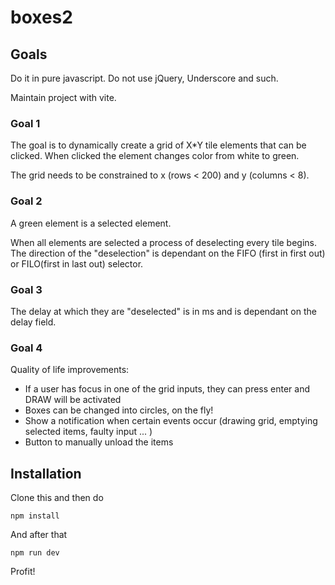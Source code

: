 # boxes2

## Goals

Do it in pure javascript. Do not use jQuery, Underscore and such.

Maintain project with vite.

### Goal 1

The goal is to dynamically create a grid of X*Y tile elements that can be clicked. When clicked the element changes color from white to green.

The grid needs to be constrained to x (rows < 200) and y (columns < 8).

### Goal 2
A green element is a selected element.

When all elements are selected a process of deselecting every tile begins. The direction of the "deselection" is dependant on the FIFO (first in first out) or FILO(first in last out) selector.

### Goal 3
The delay at which they are "deselected" is in ms and is dependant on the delay field.

### Goal 4
Quality of life improvements:

- If a user has focus in one of the grid inputs, they can press enter and DRAW will be activated
- Boxes can be changed into circles, on the fly!
- Show a notification when certain events occur (drawing grid, emptying selected items, faulty input ... )
- Button to manually unload the items

## Installation
Clone this and then do 
```
npm install
```

And after that 
```
npm run dev
```

Profit!
